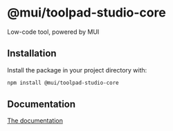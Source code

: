 # @mui/toolpad-studio-core

Low-code tool, powered by MUI

## Installation

Install the package in your project directory with:

```bash
npm install @mui/toolpad-studio-core
```

## Documentation

[The documentation](./docs)
